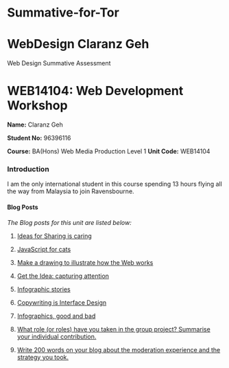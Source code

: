 # Summative-for-Tor
# WebDesign Claranz Geh
Web Design Summative Assessment 
# WEB14104: Web Development Workshop

**Name:** Claranz Geh

**Student No:** 96396116

**Course:** BA(Hons) Web Media Production Level 1
**Unit Code:** WEB14104


### Introduction
I am the only international student in this course spending 13 hours flying all the way from Malaysia to join Ravensbourne.  


#### Blog Posts


*The Blog posts for this unit are listed below:*


1. [Ideas for Sharing is caring](https://drive.google.com/open?id=0Byfa_F7ZhxpFQ2pMZDEzTm9QZkk)

2. [JavaScript for cats](http://fourthfloor.raveweb.net/cgeh/2017/01/28/javascripts-for-cats/)

3. [Make a drawing to illustrate how the Web works](http://fourthfloor.raveweb.net/cgeh/2017/01/28/how-the-web-works/)

4. [Get the Idea: capturing attention](http://fourthfloor.raveweb.net/cgeh/2017/06/05/get-the-idea-capturing-attention/)

5. [Infographic stories](http://fourthfloor.raveweb.net/cgeh/2017/06/05/compare-two-infographic-stories-by-angela-morelli/)

6. [Copywriting is Interface Design](http://fourthfloor.raveweb.net/cgeh/2017/06/05/copywriting-is-interface-design-2/)

7. [Infographics, good and bad](http://fourthfloor.raveweb.net/cgeh/2017/06/05/infographics-good-and-bad/)

8. [What role (or roles) have you taken in the group project? Summarise your individual contribution.](http://fourthfloor.raveweb.net/cgeh/2017/03/17/what-role-or-roles-have-you-taken-in-the-group-project/)

9. [Write 200 words on your blog about the moderation experience and the strategy you took.](http://fourthfloor.raveweb.net/cgeh/2017/03/18/write-200-words-on-your-blog-about-the-moderation-experience-and-the-strategy-you-took/)

